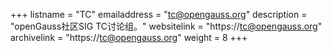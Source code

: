 +++
listname = "TC"
emailaddress = "tc@opengauss.org"
description = "openGauss社区SIG TC讨论组。"
websitelink = "https://tc@opengauss.org"
archivelink = "https://tc@opengauss.org"
weight =  8
+++